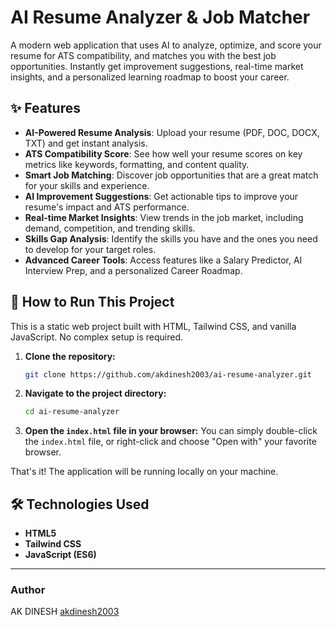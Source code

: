# AI Resume Analyzer & Job Matcher

A modern web application that uses AI to analyze, optimize, and score your resume for ATS compatibility, and matches you with the best job opportunities. Instantly get improvement suggestions, real-time market insights, and a personalized learning roadmap to boost your career.

## ✨ Features

- **AI-Powered Resume Analysis**: Upload your resume (PDF, DOC, DOCX, TXT) and get instant analysis.
- **ATS Compatibility Score**: See how well your resume scores on key metrics like keywords, formatting, and content quality.
- **Smart Job Matching**: Discover job opportunities that are a great match for your skills and experience.
- **AI Improvement Suggestions**: Get actionable tips to improve your resume's impact and ATS performance.
- **Real-time Market Insights**: View trends in the job market, including demand, competition, and trending skills.
- **Skills Gap Analysis**: Identify the skills you have and the ones you need to develop for your target roles.
- **Advanced Career Tools**: Access features like a Salary Predictor, AI Interview Prep, and a personalized Career Roadmap.

## 🚀 How to Run This Project

This is a static web project built with HTML, Tailwind CSS, and vanilla JavaScript. No complex setup is required.

1.  **Clone the repository:**
    ```sh
    git clone https://github.com/akdinesh2003/ai-resume-analyzer.git
    ```

2.  **Navigate to the project directory:**
    ```sh
    cd ai-resume-analyzer
    ```

3.  **Open the `index.html` file in your browser:**
    You can simply double-click the `index.html` file, or right-click and choose "Open with" your favorite browser.

That's it! The application will be running locally on your machine.

## 🛠️ Technologies Used

-   **HTML5**
-   **Tailwind CSS**
-   **JavaScript (ES6)**

---

### Author

AK DINESH   [akdinesh2003](https://github.com/akdinesh2003)
